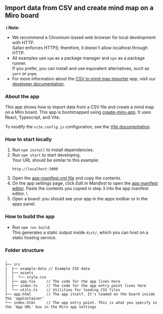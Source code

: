 ## Import data from CSV and create mind map on a Miro board

**&nbsp;ℹ&nbsp;Note**:

- We recommend a Chromium-based web browser for local development with HTTP. \
  Safari enforces HTTPS; therefore, it doesn't allow localhost through HTTP.
- All examples use `npm` as a package manager and `npx` as a package runner. \
  If you prefer, you can install and use equivalent alternatives, such as `yarn` or `pnpm`.
- For more information about the [CSV to mind map importer](https://developers.miro.com/docs/create-mind-map-from-csv) app, visit our [developer documentation](https://developers.miro.com).

### About the app

This app shows how to import data from a CSV file and create a mind map on a Miro board.
This app is bootstrapped using [create-miro-app](https://www.npmjs.com/package/create-miro-app). It uses React, Typescript, and Vite.

To modify the `vite.config.js` configuration, see the [Vite documentation](https://vitejs.dev/guide/).

### How to start locally

1. Run `npm install` to install dependencies.
2. Run `npm start` to start developing. \
   Your URL should be similar to this example:
   ```
   http://localhost:3000
   ```
3. Open the [app-manifest.yml file](./app-manifest.yml) and copy the contents.
4. On the app settings page, click _Edit in Manifest_ to open the [app manifest editor](https://developers.miro.com/docs/manually-create-an-app#step-2-configure-your-app-in-miro). Paste the contents you copied in step 3 into the app manifest editor. \
5. Open a board: you should see your app in the apps toolbar or in the apps panel.

### How to build the app

- Run `npm run build`. \
  This generates a static output inside `dist/`, which you can host on a static hosting service.

### Folder structure

```
.
├── src
|  ├── example-data // Example CSV data
│  ├── assets
│  │  └── style.css
│  ├── app.tsx     // The code for the app lives here
│  ├── index.ts    // The code for the app entry point lives here
│  └── utils.ts    // Utilities for loading CSV files
├── app.html       // The app itself. It's loaded on the board inside the 'appContainer'
└── index.html     // The app entry point. This is what you specify in the 'App URL' box in the Miro app settings
```

